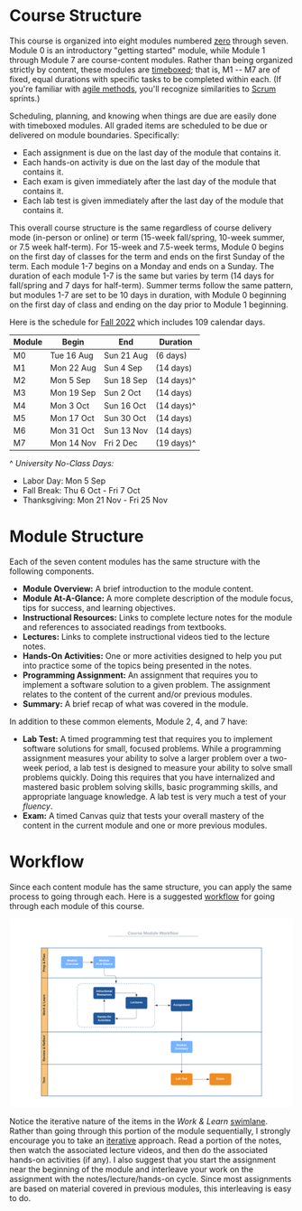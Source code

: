 # Course Structure

This course is organized into eight modules numbered
[zero](https://www.cs.utexas.edu/users/EWD/transcriptions/EWD08xx/EWD831.html)
through seven. Module 0 is an introductory "getting started" module, while
Module 1 through Module 7 are course-content modules. Rather than being
organized strictly by content, these modules are
[timeboxed](https://en.wikipedia.org/wiki/Timeboxing); that is, M1 -- M7 are of
fixed, equal durations with specific tasks to be completed within each. (If
you're familiar with [agile
methods](https://en.wikipedia.org/wiki/Agile_software_development), you'll
recognize similarities to
[Scrum](https://en.wikipedia.org/wiki/Scrum_(software_development)) sprints.)

Scheduling, planning, and knowing when things are due are easily done with
timeboxed modules. All graded items are scheduled to be due or delivered on
module boundaries. Specifically:

- Each assignment is due on the last day of the module that contains it.
- Each hands-on activity is due on the last day of the module that contains it.
- Each exam is given immediately after the last day of the module that contains
  it.
- Each lab test is given immediately after the last day of the module that
  contains it.

This overall course structure is the same regardless of course delivery mode
(in-person or online) or term (15-week fall/spring, 10-week summer, or 7.5 week
half-term). For 15-week and 7.5-week terms, Module 0 begins on the first day of
classes for the term and ends on the first Sunday of the term. Each module 1-7
begins on a Monday and ends on a Sunday. The duration of each module 1-7 is the
same but varies by term (14 days for fall/spring and 7 days for half-term).
Summer terms follow the same pattern, but modules 1-7 are set to be 10 days in
duration, with Module 0 beginning on the first day of class and ending on the
day prior to Module 1 beginning.

Here is the schedule for [Fall 2022](http://www.auburn.edu/main/auweb_calendar.php)
which includes 109 calendar days.

Module | Begin      | End        | Duration 
------ | ---------- | ---------- | --------   
M0     | Tue 16 Aug | Sun 21 Aug | (6 days)  
M1     | Mon 22 Aug | Sun 4 Sep  | (14 days)  
M2     | Mon 5 Sep  | Sun 18 Sep | (14 days)^  
M3     | Mon 19 Sep | Sun 2 Oct  | (14 days)  
M4     | Mon 3 Oct  | Sun 16 Oct | (14 days)^  
M5     | Mon 17 Oct | Sun 30 Oct | (14 days)   
M6     | Mon 31 Oct | Sun 13 Nov | (14 days)  
M7     | Mon 14 Nov | Fri 2 Dec  | (19 days)^     

^ *University No-Class Days:*  
- Labor Day: Mon 5 Sep  
- Fall Break: Thu 6 Oct - Fri 7 Oct  
- Thanksgiving: Mon 21 Nov - Fri 25 Nov   


# Module Structure

Each of the seven content modules has the same structure with the following
components.

- **Module Overview:** A brief introduction to the module content.
- **Module At-A-Glance:** A more complete description of the module focus, tips
  for success, and learning objectives.
- **Instructional Resources:** Links to complete lecture notes for the module
  and references to associated readings from textbooks.
- **Lectures:** Links to complete instructional videos tied to the lecture
  notes.
- **Hands-On Activities:** One or more activities designed to help you put into
  practice some of the topics being presented in the notes.
- **Programming Assignment:** An assignment that requires you to implement a
  software solution to a given problem. The assignment relates to the content of
  the current and/or previous modules.
- **Summary:** A brief recap of what was covered in the module.

In addition to these common elements, Module 2, 4, and 7 have:

- **Lab Test:** A timed programming test that requires you to implement software
  solutions for small, focused problems. While a programming assignment measures
  your ability to solve a larger problem over a two-week period, a lab test is
  designed to measure your ability to solve small problems quickly. Doing this
  requires that you have internalized and mastered basic problem solving skills,
  basic programming skills, and appropriate language knowledge. A lab test is
  very much a test of your *fluency*.
- **Exam:** A timed Canvas quiz that tests your overall mastery of the content
  in the current module and one or more previous modules.


# Workflow

Since each content module has the same structure, you can apply the same process
to going through each. Here is a suggested
[workflow](https://en.wikipedia.org/wiki/Workflow) for going through each module
of this course.

![worflow](img/workflow.png)

Notice the iterative nature of the items in the *Work & Learn*
[swimlane](https://en.wikipedia.org/wiki/Swim_lane). Rather than going through
this portion of the module sequentially, I strongly encourage you to take an
[iterative](https://en.wikipedia.org/wiki/Iteration) approach. Read a portion of
the notes, then watch the associated lecture videos, and then do the associated
hands-on activities (if any). I also suggest that you start the assignment near
the beginning of the module and interleave your work on the assignment with the
notes/lecture/hands-on cycle. Since most assignments are based on material
covered in previous modules, this interleaving is easy to do.

